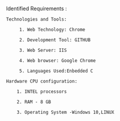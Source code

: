 Identified Requirements :

    Technologies and Tools:

         1. Web Technology: Chrome

         2. Development Tool: GITHUB

         3. Web Server: IIS

         4. Web browser: Google Chrome

         5. Languages Used:Enbedded C

    Hardware CPU configuration:

        1. INTEL processors

        2. RAM - 8 GB

        3. Operating System -Windows 10,LINUX



